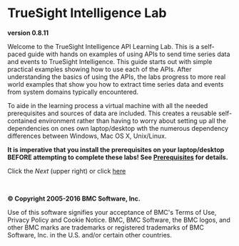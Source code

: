 TrueSight Intelligence Lab
==========================
__version 0.8.11__

Welcome to the TrueSight Intelligence API Learning Lab. This is a self-paced guide with hands on examples of using
APIs to send time series data and events to TrueSight Intelligence. This guide starts out with simple
practical examples showing how to use each of the APIs. After understanding the basics of using the APIs,
the labs progress to more real world examples that show you how to extract time series data and
events from system domains typically encountered.

To aide in the learning process a virtual machine with all the needed prerequisites and sources of data
are included. This creates a reusable self-contained environment rather than having to worry about setting up
all the dependencies on ones own laptop/desktop wth the numerous dependency differences between
Windows, Mac OS X, Unix/Linux.

__It is imperative that you install the prerequisites on your laptop/desktop BEFORE attempting to
complete these labs! See [Prerequisites](getting_started/prerequisites.md) for details.__

Click the _Next_ (upper right) or click [here](getting_started/prerequisites.md)

<br/>

__© Copyright 2005-2016 BMC Software, Inc.__

Use of this software signifies your acceptance of BMC's
Terms of Use, Privacy Policy and Cookie Notice. BMC, BMC Software, the BMC logos,
and other BMC marks are trademarks or registered trademarks of
BMC Software, Inc. in the U.S. and/or certain other countries.

